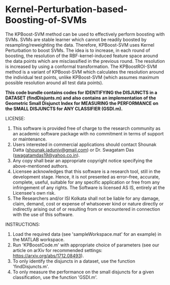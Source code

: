 # Kernel-Perturbation-based-Boosting-of-SVMs
The KPBoost-SVM method can be used to effectively perform boosting with SVMs. SVMs are stable learner which cannot be readily boosted by resampling/reweighting the data. Therefore, KPBoost-SVM uses Kernel Perturbation to boost SVMs. The idea is to increase, in each round of boosting, the resolution of the RBF-kernel-induced feature space around the data points which are misclassified in the previous round. The resolution is increased by using a conformal transformation. The KPBoostROI-SVM method is a variant of KPBoost-SVM which calculates the resolution around the individual test points, unlike KPBoost-SVM (which assumes maximum possible resolution around all test data points).

**This code bundle contains codes for IDENTIFYING the DISJUNCTS in a DATASET (findDisjunts.m) and also contains an implementation of the Geometric Small Disjunct Index for MEASURING the PERFORMANCE on the SMALL DISJUNCTS for ANY CLASSIFIER (GSDI.m).**

LICENSE:

1. This software is provided free of charge to the research community as an academic software package with no commitment in terms of support or maintenance.
2. Users interested in commercial applications should contact Shounak Datta (shounak.jaduniv@gmail.com) or Dr. Swagatam Das (swagatamdas19@yahoo.co.in). 
3. Any copy shall bear an appropriate copyright notice specifying the above-mentioned authors.
4. Licensee acknowledges that this software is a research tool, still in the development stage. Hence, it is not presented as error–free, accurate, complete, useful, suitable for any specific application or free from any infringement of any rights. The Software is licensed AS IS, entirely at the Licensee's own risk.
5. The Researchers and/or ISI Kolkata shall not be liable for any damage, claim, demand, cost or expense of whatsoever kind or nature directly or indirectly arising out of or resulting from or encountered in connection with the use of this software.

INSTRUCTIONS:

1. Load the required data (see 'sampleWorkspace.mat' for an example) in the MATLAB workspace.
2. Run 'KPBoostCode.m' with appropriate choice of parameters (see our article on arXiv for recommended settings: https://arxiv.org/abs/1712.08493).
3. To only identify the disjuncts in a dataset, use the function 'findDisjuncts.m'.
4. To only measure the performance on the small disjuncts for a given classification, use the function 'GSDI.m'.

